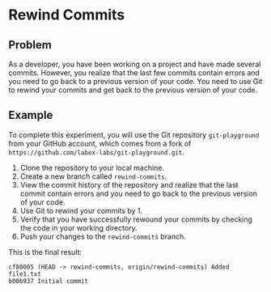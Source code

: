 # Rewind Commits

## Problem

As a developer, you have been working on a project and have made several commits. However, you realize that the last few commits contain errors and you need to go back to a previous version of your code. You need to use Git to rewind your commits and get back to the previous version of your code.

## Example

To complete this experiment, you will use the Git repository `git-playground` from your GitHub account, which comes from a fork of `https://github.com/labex-labs/git-playground.git`.

1. Clone the repository to your local machine.
2. Create a new branch called `rewind-commits`.
3. View the commit history of the repository and realize that the last commit contain errors and you need to go back to the previous version of your code.
4. Use Git to rewind your commits by 1.
5. Verify that you have successfully rewound your commits by checking the code in your working directory.
6. Push your changes to the `rewind-commits` branch.

This is the final result:
```shell
cf80005 (HEAD -> rewind-commits, origin/rewind-commits) Added file1.txt
b00b937 Initial commit
```

